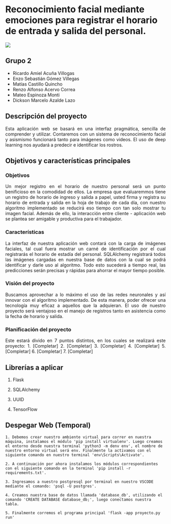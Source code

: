 # **Reconocimiento facial mediante emociones para registrar el horario de entrada y salida del personal.**

<img src="https://setronics.net/wp-content/uploads/2020/04/biface.gif">

## Grupo 2
- Ricardo Amiel Acuña Villogas
- Enzo Sebastián Gómez Villegas
- Matías Castillo Quincho
- Renzo Alfonso Acervo Correa
- Mateo Espinoza Monti
- Dickson Marcelo Azalde Lazo

## Descripción del proyecto
<p align="justify">
Esta aplicación web se basará en una interfaz pragmática, sencilla de comprender y utilizar. Contaremos con un sistema de reconocimiento facial y asismismo funcionará tanto para imágenes como videos. El uso de deep learning nos ayudará a predecir e identificar los rostros.
</p>


## **Objetivos y características principales**
### Objetivos
<p align="justify">
    Un mejor registro en el horario de nuestro personal será un punto benificioso en la comodidad de ellos. La empresa que evaluaremmos tiene un registro de horario de ingreso y salida a papel, usted firma y registra su horario de entrada y salida en la hoja de trabajo de cada día, con nuestro algoritmo implementado se reducirá eso tiempo con tan solo mostrar tu imagen facial. Además de ello, la interacción entre cliente - aplicación web se plantea ser amigable y productiva para el trabajador.
</p>

### Características
<p align="justify">
    La interfaz de nuestra aplicación web contará con la carga de imágenes faciales, tal cual fuera mostrar un carné de identificación por el cual registrarás el horario de estadía del personal. SQLAlchemy registrará todos las imágenes cargadas en nuestra base de datos con la cual se podrá identificar y darle uso al algoritmo. Todo esto sucederá a tiempo real, las predicciones serán precisas y rápidas para ahorrar el mayor tiempo posible.
</p>


### Visión del proyecto
<p align="justify">
    Buscamos aprovechar a lo máximo el uso de las redes neuronales y así innovar con el algoritmo implementado. De esta manera, poder ofrecer una tecnología muy eficaz a aquellos que la adquieran. El uso de nuestro proyecto será ventajoso en el manejo de registros tanto en asistencia como la fecha de horario y salida.
</p>

### Planificación del proyecto
<p align="justify">
    Este estará divido en 7 puntos distintos, en los cuales se realizará este proyecto:
        1. [Completar]
        2. [Completar]
        3. [Completar]
        4. [Completar]
        5. [Completar]
        6. [Completar]
        7. [Completar]
</p>

## Librerías a aplicar

1. Flask

2. SQLAlchemy

3. UUID

4. TensorFlow

## Despegar Web (Temporal)
<p align="justify">
    
    1. Debemos crear nuestro ambiente virtual para correr en nuestra máquina, instalamos el módulo 'pip install virtualenv'. Luego creamos el entorno desde nuestra terminal 'python3 -m denv env', el nombre de nuestro entorno virtual será env. Finalmente la activamos con el siguiente comando en nuestro terminal 'env\Scripts\Activate'.
    
    2. A continuación por ahora instalamos los módulos correspondientes con el siguiente comando en la terminal 'pip install -r requirements.txt'.
    
    3. Ingresamos a nuestro postgresql por terminal en nuestro VSCODE mediante el comando: 'psql -U postgres'.
    
    4. Creamos nuestra base de datos llamada 'database_db', utilizando el comando 'CREATE DATABASE database_db;', luego conectamos nuestra tabla.
    
    5. Finalmente corremos el programa principal 'flask -app proyecto.py run'

